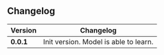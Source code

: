 ## Changelog

| Version   | Changelog                             |
|-----------|---------------------------------------|
| **0.0.1** | Init version. Model is able to learn. |
